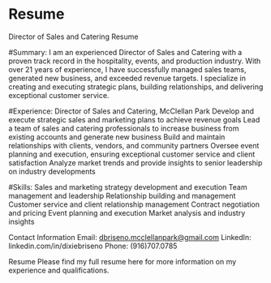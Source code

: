 # Resume
Director of Sales and Catering Resume

#Summary:
I am an experienced Director of Sales and Catering with a proven track record in the hospitality, events, and production industry. With over 21 years of experience, I have successfully managed sales teams, generated new business, and exceeded revenue targets. I specialize in creating and executing strategic plans, building relationships, and delivering exceptional customer service.

#Experience:
Director of Sales and Catering, McClellan Park
Develop and execute strategic sales and marketing plans to achieve revenue goals
Lead a team of sales and catering professionals to increase business from existing accounts and generate new business
Build and maintain relationships with clients, vendors, and community partners
Oversee event planning and execution, ensuring exceptional customer service and client satisfaction
Analyze market trends and provide insights to senior leadership on industry developments


#Skills:
Sales and marketing strategy development and execution
Team management and leadership
Relationship building and management
Customer service and client relationship management
Contract negotiation and pricing
Event planning and execution
Market analysis and industry insights

Contact Information
Email: dbriseno.mcclellanpark@gmail.com
LinkedIn: linkedin.com/in/dixiebriseno
Phone: (916)707.0785

Resume
Please find my full resume here for more information on my experience and qualifications.

